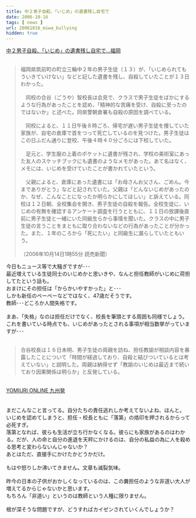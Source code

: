 ```yaml
---
title: 中２男子自殺、「いじめ」の遺書残し自宅で
date: 2006-10-16
tags: [ news ]
url: 20061016_miwa_bullying
hidden: true
---
```

<a href="http://www.yomiuri.co.jp/national/news/20061013it14.htm">中２男子自殺、「いじめ」の遺書残し自宅で…福岡</a><br />
<br />
<blockquote>福岡県筑前町の町立三輪中２年の男子生徒（１３）が、「いじめられてもういきていけない」などと記した遺書を残し、自殺していたことが１３日わかった。<br />
<br />
　同校の合谷（ごうや）智校長は会見で、クラスで男子生徒をばかにするような行為があったことを認め、「精神的な苦痛を受け、自殺に至ったのではないか」と述べた。同県警朝倉署も自殺の原因を調べている。<br />
<br />
　同校によると、１１日午後８時ごろ、帰宅が遅い男子生徒を捜していた家族が、自宅の倉庫で首をつって死亡しているのを見つけた。男子生徒はこの日ふだん通りに登校、午後４時４０分ごろには下校していた。<br />
<br />
　足元と、学生服の上着のポケットに遺書が残され、学校の美術室にあった友人のスケッチブックにも遺書のようなメモがあった。あて名はなく、メモには、いじめを受けていたことが書かれていたという。<br />
<br />
　父親によると、倉庫にあった遺書には「お母さんお父さん、ごめん。今までありがとう」などと記されていた。父親は「どんないじめがあったのか、なぜ、こんなことになったか明らかにしてほしい」と訴えている。同校は１２日朝、全校集会を開き、男子生徒の自殺を報告。全校生徒に、いじめの有無を確認するアンケート調査を行うとともに、１１日の放課後直前に男子生徒と一緒にいた同級生らから事情を聞いた。クラスの中に男子生徒の言うことをまともに取り合わないなどの行為があったことが分かった。また、１年のころから「死にたい」と同級生に漏らしていたともいう。<br />
<br />
（2006年10月14日1時55分  読売新聞）</blockquote><a></a>
<!--more-->
今日もニュース等で大騒ぎですが･･･<br />
最近増えている生徒同士のいじめかと思いきや、なんと担任教師がいじめに荷担してたという話も。<br />
おまけにその担任は「からかいやすかった」と･･･<br />
しかも新任のペーペーなどではなく、47歳だそうです。<br />
教師･･･どころか人間失格です。<br />
<br />
まあ、「失格」なのは担任だけでなく、校長を筆頭とする周囲も同様でしょう。<br />
これを書いている時点でも、いじめがあったとされる事項が相当数挙がっていますが･･･<br />
<br />
<blockquote>合谷校長は１６日未明、男子生徒の両親を訪ね、担任教諭が相談内容を暴露したことについて「時間が経過しており、自殺と結びついているとは考えていない」と説明した。両親は納得せず「教諭のいじめは最近まで続いており因果関係は明らか」と反発している。</blockquote><br />
<a href="http://kyushu.yomiuri.co.jp/news/ne_06101653.htm">YOMIURI ONLINE 九州発</a><br />
<br />
<br />
まだこんなこと言ってる。自分たちの責任逃れしか考えてないよね、ほんと。<br />
いじめを認めてしまうと、担任・校長ともに「落第」の烙印を押されるからって必死すぎ。<br />
落第となれば、彼らも生活が立ち行かなくなる。彼らにも家族があるのはわかる。だが、人の命と自分の進退を天秤にかけるのは、自分の私益の為に人を殺める思考と変わらないんじゃないか？<br />
あとはただ、直接手にかけたかどうかだけ。<br />
<br />
もはや怒りしか沸いてきません。文章も滅裂気味。<br />
<br />
昨今の日本の子供がおかしくなっているのは、この糞担任のような非道い大人が増えてるからじゃないかと思います。<br />
もちろん「非道い」というのは教師という人種に限りません。<br />
<br />
根が深そうな問題ですが、どうすればカイゼンされていくんでしょうか？
